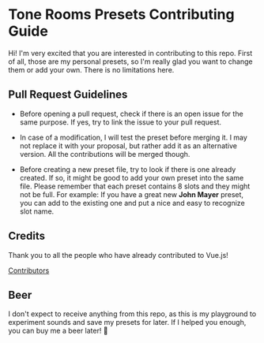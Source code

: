 # Tone Rooms Presets Contributing Guide

Hi! I'm very excited that you are interested in contributing to this repo. First of all, those are my personal presets, so I'm really glad you want to change them or add your own. There is no limitations here.


## Pull Request Guidelines

- Before opening a pull request, check if there is an open issue for the same purpose. If yes, try to link the issue to your pull request.

- In case of a modification, I will test the preset before merging it. I may not replace it with your proposal, but rather add it as an alternative version. All the contributions will be merged though.

- Before creating a new preset file, try to look if there is one already created. If so, it might be good to add your own preset into the same file. Please remember that each preset contains 8 slots and they might not be full.
For example: If you have a great new **John Mayer** preset, you can add to the existing one and put a nice and easy to recognize slot name.


## Credits

Thank you to all the people who have already contributed to Vue.js!

<a href="https://github.com/marcosmoura/toneroom-presets/graphs/contributors">Contributors</a>


## Beer

I don't expect to receive anything from this repo, as this is my playground to experiment sounds and save my presets for later. If I helped you enough, you can buy me a beer later! :beers:
